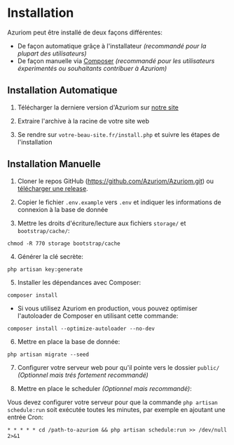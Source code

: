 # Installation

Azuriom peut être installé de deux façons différentes:

- De façon automatique grâçe à l'installateur _(recommandé pour la plupart des utilisateurs)_ 
- De façon manuelle via [Composer](https://getcomposer.org/) _(recommandé pour les utilisateurs éxperimentés ou souhaitants contribuer à Azuriom)_

## Installation Automatique

1. Télécharger la derniere version d'Azuriom sur [notre site](https://azuriom.com/download)

2. Extraire l'archive à la racine de votre site web

3. Se rendre sur `votre-beau-site.fr/install.php` et suivre les étapes de l'installation

## Installation Manuelle

1. Cloner le repos GitHub (https://github.com/Azuriom/Azuriom.git) ou [télécharger une release](https://github.com/Azuriom/Azuriom/release).

2. Copier le fichier `.env.example` vers `.env` et indiquer les informations de connexion à la base de donnée

3. Mettre les droits d'écriture/lecture aux fichiers `storage/` et `bootstrap/cache/`:
```
chmod -R 770 storage bootstrap/cache
```

4. Générer la clé secrète:
```
php artisan key:generate
```

5. Installer les dépendances avec Composer:
```
composer install
```

  * Si vous utilisez Azuriom en production, vous pouvez optimiser l'autoloader de Composer en utilisant cette commande: 
 ```
composer install --optimize-autoloader --no-dev
 ```

6. Mettre en place la base de donnée:
 ```
php artisan migrate --seed
 ```

7. Configurer votre serveur web pour qu'il pointe vers le dossier `public/` _(Optionnel mais trés fortement recommandé)_

8. Mettre en place le scheduler _(Optionnel mais recommandé)_:

Vous devez configurer votre serveur pour que la commande `php artisan schedule:run` soit exécutée toutes les minutes, par exemple en ajoutant une entrée Cron:
 ```
* * * * * cd /path-to-azuriom && php artisan schedule:run >> /dev/null 2>&1
 ```